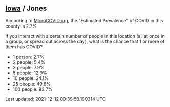 
## [Iowa](/united-states/iowa) / Jones

According to [MicroCOVID.org](http://microcovid.org),
the "Estimated Prevalence" of COVID in this county is 2.7%

If you interact with a certain number of people in this location
(all at once in a group, or spread out across the day), what is the chance that
1 or more of them has COVID?

- 1 person: 2.7%
- 2 people: 5.4%
- 3 people: 7.9%
- 5 people: 12.9%
- 10 people: 24.1%
- 25 people: 49.8%
- 100 people: 93.7%

Last updated: 2021-12-12 00:39:50.190314 UTC
